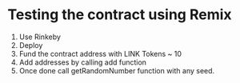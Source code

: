 # Testing the contract using Remix
1. Use Rinkeby
2. Deploy
3. Fund the contract address with LINK Tokens ~ 10
4. Add addresses by calling add function 
5. Once done call getRandomNumber function with any seed.

